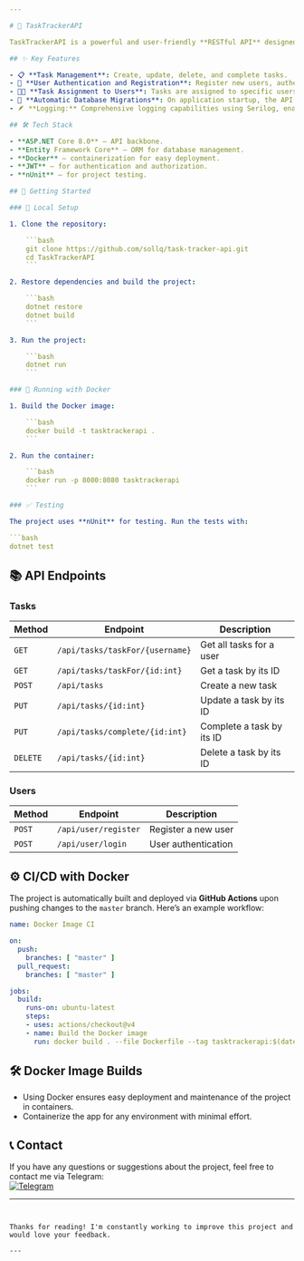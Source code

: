```yaml
---

# 🚀 TaskTrackerAPI

TaskTrackerAPI is a powerful and user-friendly **RESTful API** designed for task management. Built with **ASP.NET Core**, it supports user registration and authentication via **JWT** and allows users to track their tasks linked to specific accounts.

## ✨ Key Features

- 📋 **Task Management**: Create, update, delete, and complete tasks.
- 🔑 **User Authentication and Registration**: Register new users, authenticate via JWT tokens.
- 🧑‍💼 **Task Assignment to Users**: Tasks are assigned to specific users, making tracking more convenient.
- 🔄 **Automatic Database Migrations**: On application startup, the API automatically applies any pending migrations to the database, ensuring it is always up-to-date.
- 🪶 **Logging:** Comprehensive logging capabilities using Serilog, enabling efficient monitoring and troubleshooting of application behavior.

## 🛠️ Tech Stack

- **ASP.NET Core 8.0** — API backbone.
- **Entity Framework Core** — ORM for database management.
- **Docker** — containerization for easy deployment.
- **JWT** — for authentication and authorization.
- **nUnit** — for project testing.

## 🚀 Getting Started

### 🔧 Local Setup

1. Clone the repository:

    ```bash
    git clone https://github.com/sollq/task-tracker-api.git
    cd TaskTrackerAPI
    ```

2. Restore dependencies and build the project:

    ```bash
    dotnet restore
    dotnet build
    ```

3. Run the project:

    ```bash
    dotnet run
    ```

### 🐳 Running with Docker

1. Build the Docker image:

    ```bash
    docker build -t tasktrackerapi .
    ```

2. Run the container:

    ```bash
    docker run -p 8080:8080 tasktrackerapi
    ```

### ✅ Testing

The project uses **nUnit** for testing. Run the tests with:

```bash
dotnet test
```

## 📚 API Endpoints

### Tasks

| Method  | Endpoint                        | Description                             |
|---------|----------------------------------|-----------------------------------------|
| `GET`   | `/api/tasks/taskFor/{username}`  | Get all tasks for a user                |
| `GET`   | `/api/tasks/taskFor/{id:int}`    | Get a task by its ID                    |
| `POST`  | `/api/tasks`                    | Create a new task                       |
| `PUT`   | `/api/tasks/{id:int}`            | Update a task by its ID                 |
| `PUT`   | `/api/tasks/complete/{id:int}`   | Complete a task by its ID               |
| `DELETE`| `/api/tasks/{id:int}`            | Delete a task by its ID                 |

### Users

| Method  | Endpoint                 | Description                             |
|---------|--------------------------|-----------------------------------------|
| `POST`  | `/api/user/register`      | Register a new user                     |
| `POST`  | `/api/user/login`         | User authentication                     |

## ⚙️ CI/CD with Docker

The project is automatically built and deployed via **GitHub Actions** upon pushing changes to the `master` branch. Here’s an example workflow:

```yaml
name: Docker Image CI

on:
  push:
    branches: [ "master" ]
  pull_request:
    branches: [ "master" ]

jobs:
  build:
    runs-on: ubuntu-latest
    steps:
    - uses: actions/checkout@v4
    - name: Build the Docker image
      run: docker build . --file Dockerfile --tag tasktrackerapi:$(date +%s)
```

## 🛠️ Docker Image Builds

- Using Docker ensures easy deployment and maintenance of the project in containers.
- Containerize the app for any environment with minimal effort.

## 📞 Contact

If you have any questions or suggestions about the project, feel free to contact me via Telegram:  
[![Telegram](https://img.shields.io/badge/Telegram-Contact-blue)](https://t.me/xsisd)

---
```


Thanks for reading! I'm constantly working to improve this project and would love your feedback.

---
